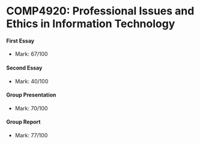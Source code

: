 # COMP4920: Professional Issues and Ethics in Information Technology

#### First Essay 
- Mark: 67/100
#### Second Essay
- Mark: 40/100
#### Group Presentation
- Mark: 70/100
#### Group Report
- Mark: 77/100

